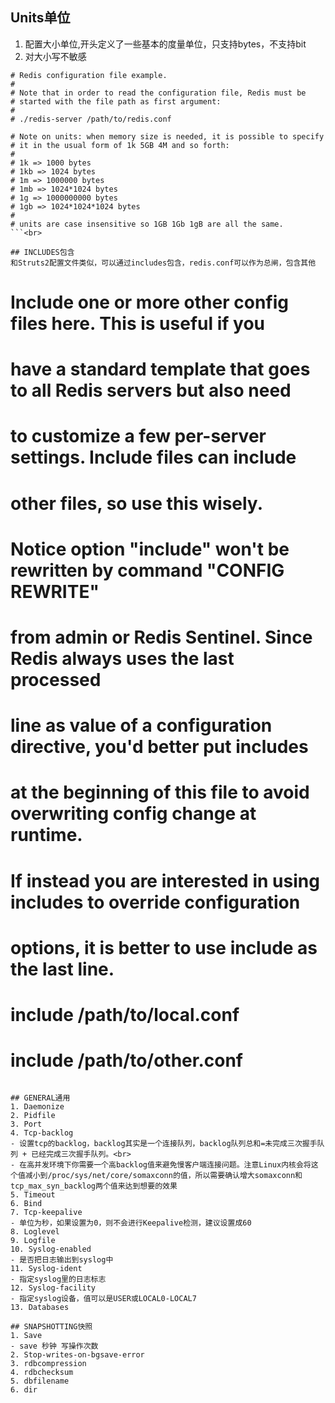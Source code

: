 
## Units单位
1. 配置大小单位,开头定义了一些基本的度量单位，只支持bytes，不支持bit
2. 对大小写不敏感
```
# Redis configuration file example.
#
# Note that in order to read the configuration file, Redis must be
# started with the file path as first argument:
#
# ./redis-server /path/to/redis.conf

# Note on units: when memory size is needed, it is possible to specify
# it in the usual form of 1k 5GB 4M and so forth:
#
# 1k => 1000 bytes
# 1kb => 1024 bytes
# 1m => 1000000 bytes
# 1mb => 1024*1024 bytes
# 1g => 1000000000 bytes
# 1gb => 1024*1024*1024 bytes
#
# units are case insensitive so 1GB 1Gb 1gB are all the same.
```<br>

## INCLUDES包含
和Struts2配置文件类似，可以通过includes包含，redis.conf可以作为总闸，包含其他
```
# Include one or more other config files here.  This is useful if you
# have a standard template that goes to all Redis servers but also need
# to customize a few per-server settings.  Include files can include
# other files, so use this wisely.
#
# Notice option "include" won't be rewritten by command "CONFIG REWRITE"
# from admin or Redis Sentinel. Since Redis always uses the last processed
# line as value of a configuration directive, you'd better put includes
# at the beginning of this file to avoid overwriting config change at runtime.
#
# If instead you are interested in using includes to override configuration
# options, it is better to use include as the last line.
#
# include /path/to/local.conf
# include /path/to/other.conf
```<br>

## GENERAL通用
1. Daemonize
2. Pidfile
3. Port
4. Tcp-backlog
- 设置tcp的backlog，backlog其实是一个连接队列，backlog队列总和=未完成三次握手队列 + 已经完成三次握手队列。<br>
- 在高并发环境下你需要一个高backlog值来避免慢客户端连接问题。注意Linux内核会将这个值减小到/proc/sys/net/core/somaxconn的值，所以需要确认增大somaxconn和tcp_max_syn_backlog两个值来达到想要的效果
5. Timeout
6. Bind
7. Tcp-keepalive
- 单位为秒，如果设置为0，则不会进行Keepalive检测，建议设置成60
8. Loglevel
9. Logfile
10. Syslog-enabled
- 是否把日志输出到syslog中
11. Syslog-ident
- 指定syslog里的日志标志
12. Syslog-facility
- 指定syslog设备，值可以是USER或LOCAL0-LOCAL7
13. Databases

## SNAPSHOTTING快照
1. Save
- save 秒钟 写操作次数
2. Stop-writes-on-bgsave-error
3. rdbcompression
4. rdbchecksum
5. dbfilename
6. dir